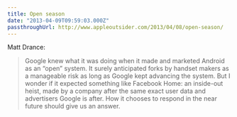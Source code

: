 ```yaml
---
title: Open season
date: "2013-04-09T09:59:03.000Z"
passthroughUrl: http://www.appleoutsider.com/2013/04/08/open-season/
---
```


Matt Drance:

> Google knew what it was doing when it made and marketed Android as an “open” system. It surely anticipated forks by handset makers as a manageable risk as long as Google kept advancing the system. But I wonder if it expected something like Facebook Home: an inside-out heist, made by a company after the same exact user data and advertisers Google is after. How it chooses to respond in the near future should give us an answer.